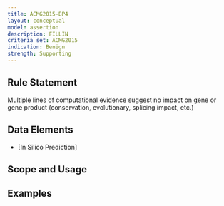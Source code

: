 ```yaml
---
title: ACMG2015-BP4
layout: conceptual
model: assertion
description: FILLIN
criteria set: ACMG2015
indication: Benign
strength: Supporting
---
```


Rule Statement
--------------
Multiple lines of computational evidence suggest no impact on gene or gene product (conservation, evolutionary, splicing impact, etc.)

Data Elements
-------------
* [In Silico Prediction]

Scope and Usage
---------------

Examples
--------
